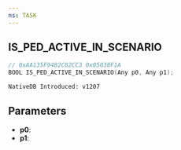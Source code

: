 ```yaml
---
ns: TASK
---
```

## IS_PED_ACTIVE_IN_SCENARIO

```c
// 0xAA135F9482C82CC3 0x05038F1A
BOOL IS_PED_ACTIVE_IN_SCENARIO(Any p0, Any p1);
```

```
NativeDB Introduced: v1207
```

## Parameters
* **p0**:
* **p1**:
